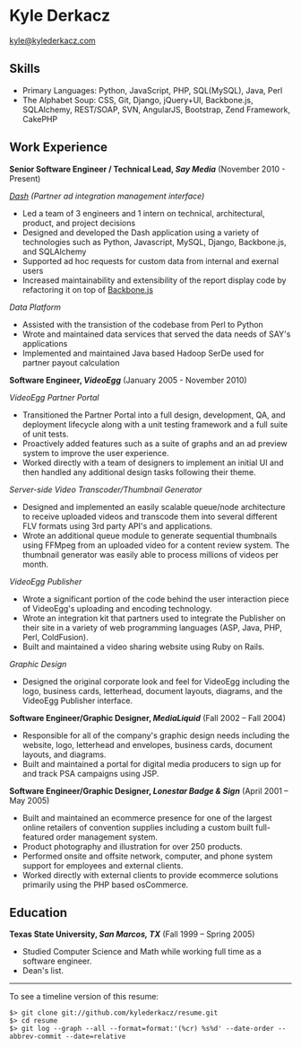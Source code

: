 Kyle Derkacz
============
<kyle@kylederkacz.com>


Skills
------
* Primary Languages: Python, JavaScript, PHP, SQL(MySQL), Java, Perl
* The Alphabet Soup: CSS, Git, Django, jQuery+UI, Backbone.js, SQLAlchemy, REST/SOAP, SVN, AngularJS, Bootstrap, Zend Framework, CakePHP


Work Experience
---------------
**Senior Software Engineer / Technical Lead, _Say Media_** (November 2010 - Present)

_[Dash](http://dash.saymedia.com) (Partner ad integration management interface)_ 

* Led a team of 3 engineers and 1 intern on technical, architectural, product, and project decisions
* Designed and developed the Dash application using a variety of technologies such as Python, Javascript, MySQL, Django, Backbone.js, and SQLAlchemy
* Supported ad hoc requests for custom data from internal and exernal users
* Increased maintainability and extensibility of the report display code by refactoring it on top of [Backbone.js](http://backbonejs.org)

_Data Platform_ 

* Assisted with the transistion of the codebase from Perl to Python
* Wrote and maintained data services that served the data needs of SAY's applications
* Implemented and maintained Java based Hadoop SerDe used for partner payout calculation

**Software Engineer, _VideoEgg_** (January 2005 - November 2010)

_VideoEgg Partner Portal_

* Transitioned the Partner Portal into a full design, development, QA, and deployment lifecycle along with a unit testing framework and a full suite of unit tests.
* Proactively added features such as a suite of graphs and an ad preview system to improve the user experience.
* Worked directly with a team of designers to implement an initial UI and then handled any additional design tasks
following their theme.

_Server-side Video Transcoder/Thumbnail Generator_

* Designed and implemented an easily scalable queue/node architecture to receive uploaded videos and transcode them into several different FLV formats using 3rd party API's and applications.
* Wrote an additional queue module to generate sequential thumbnails using FFMpeg from an uploaded video for a content review system. The thumbnail generator was easily able to process millions of videos per month.

_VideoEgg Publisher_

* Wrote a significant portion of the code behind the user interaction piece of VideoEgg's uploading and encoding technology.
* Wrote an integration kit that partners used to integrate the Publisher on their site in a variety of web programming languages (ASP, Java, PHP, Perl, ColdFusion).
* Built and maintained a video sharing website using Ruby on Rails. 

_Graphic Design_

* Designed the original corporate look and feel for VideoEgg including the logo, business cards, letterhead, document layouts, diagrams, and the VideoEgg Publisher interface.

**Software Engineer/Graphic Designer, _MediaLiquid_** (Fall 2002 – Fall 2004)

* Responsible for all of the company's graphic design needs including the website, logo, letterhead and envelopes, business
cards, document layouts, and diagrams.
* Built and maintained a portal for digital media producers to sign up for and track PSA campaigns using JSP.

**Software Engineer/Graphic Designer, _Lonestar Badge & Sign_** (April 2001 – May 2005)

* Built and maintained an ecommerce presence for one of the largest online retailers of convention supplies including
a custom built full-featured order management system.
* Product photography and illustration for over 250 products.
* Performed onsite and offsite network, computer, and phone system support for employees and external clients.
* Worked directly with external clients to provide ecommerce solutions primarily using the PHP based osCommerce.


Education
---------

**Texas State University, _San Marcos, TX_** (Fall 1999 – Spring 2005)
* Studied Computer Science and Math while working full time as a software engineer.
* Dean's list.


---------


To see a timeline version of this resume:

    $> git clone git://github.com/kylederkacz/resume.git
    $> cd resume
    $> git log --graph --all --format=format:'(%cr) %s%d' --date-order --abbrev-commit --date=relative